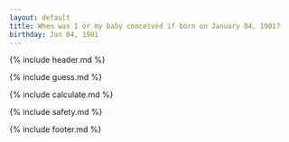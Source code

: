 ```yaml
---
layout: default
title: When was I or my baby conceived if born on January 04, 1901?
birthday: Jan 04, 1901
---
```


{% include header.md %}

{% include guess.md %}

{% include calculate.md %}

{% include safety.md %}

{% include footer.md %}



